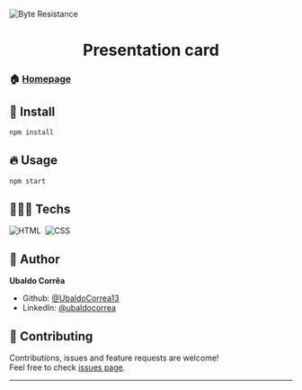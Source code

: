 

![Byte Resistance](https://user-images.githubusercontent.com/92760416/158540497-f76e6ed7-9a9b-48b4-86a3-3c279c198c3d.gif)

<h1 align="center"> Presentation card</h1>

### 🏠 [Homepage](https://github.com/UbaldoCorrea13/Presentation-card#readme)

## 🎉 Install

```sh
npm install
```

## 🔥 Usage

```sh
npm start
```

## 👨🏾‍💻 Techs
![HTML](https://img.shields.io/badge/-HTML-05122A?style=flat&logo=HTML5)&nbsp;
![CSS](https://img.shields.io/badge/-CSS-05122A?style=flat&logo=CSS3&logoColor=1572B6)&nbsp;

## 👤 Author

**Ubaldo Corrêa**

* Github: [@UbaldoCorrea13](https://github.com/UbaldoCorrea13)
* LinkedIn: [@ubaldocorrea](https://linkedin.com/in/ubaldocorrea)

## 🤝 Contributing

Contributions, issues and feature requests are welcome!<br />Feel free to check [issues page](https://github.com/UbaldoCorrea13/Presentation-card/issues).


***
